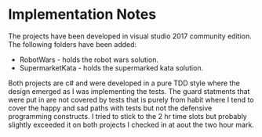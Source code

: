 Implementation Notes
====================

The projects have been developed in visual studio 2017 community edition. The following folders have been added:

* RobotWars -  holds the robot wars solution.
* SupermarketKata - holds the supermarked kata solution.


Both projects are c# and were developed in a pure TDD style where the design emerged as I was implementing the tests.  The guard statments that were put in are not covered by tests that is purely from habit where I tend to cover the happy and sad paths with tests but not the defensive programming constructs.  I tried to stick to the 2 hr time slots but probably slightly exceeded it on both projects I checked in at aout the two hour mark.